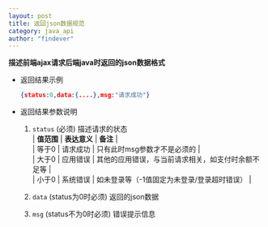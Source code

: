 ```yaml
---
layout: post
title: 返回json数据规范
category: java_api
author: "findever"
---
```


__描述前端ajax请求后端java时返回的json数据格式__

<!--more-->

* 返回结果示例  
	~~~ json
	{status:0,data:{....},msg:"请求成功"}
	~~~

* 返回结果参数说明
	1. `status` (必须) 描述请求的状态  
	| **值范围** | **表达意义** | **备注** |  
	| 等于0 | 请求成功 | 只有此时msg参数才不是必须的 |  
	| 大于0 | 应用错误 | 其他的应用错误，与当前请求相关，如支付时余额不足等 |  
	| 小于0 | 系统错误 | 如未登录等（-1值固定为未登录/登录超时错误） |  

	2. `data` (status为0时必须) 返回的json数据
	3. `msg` (status不为0时必须) 错误提示信息